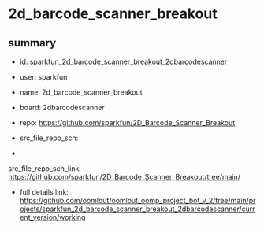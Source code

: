 # 2d_barcode_scanner_breakout
 
## summary 
* id: sparkfun_2d_barcode_scanner_breakout_2dbarcodescanner
* user: sparkfun
* name: 2d_barcode_scanner_breakout
* board: 2dbarcodescanner
* repo: https://github.com/sparkfun/2D_Barcode_Scanner_Breakout



* src_file_repo_sch: 
*
 src_file_repo_sch_link: https://github.com/sparkfun/2D_Barcode_Scanner_Breakout/tree/main/
* full details link: https://github.com/oomlout/oomlout_oomp_project_bot_v_2/tree/main/projects/sparkfun_2d_barcode_scanner_breakout_2dbarcodescanner/current_version/working  






